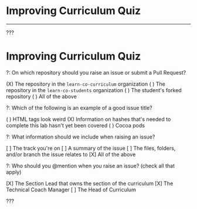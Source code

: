 # Improving Curriculum Quiz
---

???

# Improving Curriculum Quiz

?: On which repository should you raise an issue or submit a Pull Request?

(X) The repository in the `learn-co-curriculum` organization
( ) The repository in the `learn-co-students` organization
( ) The student's forked repository
( ) All of the above

?: Which of the following is an example of a good issue title?

( ) HTML tags look weird
(X) Information on hashes that's needed to complete this lab hasn't yet been covered
( ) Cocoa pods

?: What information should we include when raising an issue?

[ ] The track you're on
[ ] A summary of the issue
[ ] The files, folders, and/or branch the issue relates to
[X] All of the above

?: Who should you @mention when you raise an issue? (check all that apply)

[X] The Section Lead that owns the section of the curriculum
[X] The Technical Coach Manager
[ ] The Head of Curriculum

???